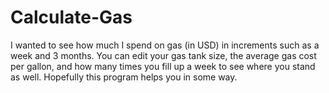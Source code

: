 # Calculate-Gas
I wanted to see how much I spend on gas (in USD) in increments such as a week and 3 months. You can edit your gas tank size, the average gas cost per gallon, and how many times you fill up a week to see where you stand as well. Hopefully this program helps you in some way.
